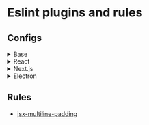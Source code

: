 # Eslint plugins and rules

## Configs

<details><summary>Base</summary>

### Extends

- [eslint:recommended](https://eslint.org/docs/latest/use/configure/configuration-files#using-eslintrecommended)
- [@typescript-eslint/eslint-recommended](https://github.com/typescript-eslint/typescript-eslint/blob/main/packages/eslint-plugin/src/configs/eslint-recommended.ts)
- [@typescript-eslint/recommended](https://github.com/typescript-eslint/typescript-eslint/blob/main/packages/eslint-plugin/src/configs/recommended.ts)
- [import/recommended]()
- [import/typescript]()

### Rules

- [jsx-multiline-paddings](/docs/jsx-multiline-paddings.md): `error`
</details>

<details><summary>React</summary>

### Extends

- Base
- [react/recommended](https://github.com/jsx-eslint/eslint-plugin-react#list-of-supported-rules)
- [react/jsx-runtime](https://github.com/jsx-eslint/eslint-plugin-react#list-of-supported-rules)
- [react-hooks/recommended](https://legacy.reactjs.org/docs/hooks-rules.html)

### Rules

- [react/react-in-jsx-scope](https://github.com/jsx-eslint/eslint-plugin-react/blob/master/docs/rules/react-in-jsx-scope.md): off

</details>

<details><summary>Next.js</summary>

> **note** WIP

### Extends

- React

### Rules

</details>

<details><summary>Electron</summary>

### Extends

- React
- [plugin:import/electron](#!)

### Rules

</details>

## Rules

- [jsx-multiline-padding](/docs/jsx-multiline-paddings.md)
